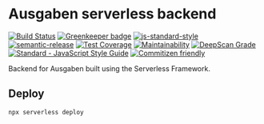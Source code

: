 # Ausgaben serverless backend

[![Build Status](https://travis-ci.org/ausgaben/backend-serverless.svg?branch=master)](https://travis-ci.org/ausgaben/backend-serverless)
[![Greenkeeper badge](https://badges.greenkeeper.io/ausgaben/backend-serverless.svg)](https://greenkeeper.io/) 
[![js-standard-style](https://img.shields.io/badge/code%20style-standard-brightgreen.svg)](http://standardjs.com/)
[![semantic-release](https://img.shields.io/badge/semver-semantic%20release-e10079.svg)](https://github.com/semantic-release/semantic-release)
[![Test Coverage](https://api.codeclimate.com/v1/badges/8bcf27d9bd42a23cdd1d/test_coverage)](https://codeclimate.com/github/ausgaben/serverless-backend/test_coverage)
[![Maintainability](https://api.codeclimate.com/v1/badges/8bcf27d9bd42a23cdd1d/maintainability)](https://codeclimate.com/github/ausgaben/serverless-backend/maintainability)
[![DeepScan Grade](https://deepscan.io/api/projects/1637/branches/6059/badge/grade.svg)](https://deepscan.io/dashboard/#view=project&pid=1637&bid=6059)
[![Standard - JavaScript Style Guide](https://img.shields.io/badge/code_style-standard-brightgreen.svg)](https://standardjs.com)
[![Commitizen friendly](https://img.shields.io/badge/commitizen-friendly-brightgreen.svg)](http://commitizen.github.io/cz-cli/)

Backend for Ausgaben built using the Serverless Framework.

## Deploy

    npx serverless deploy
